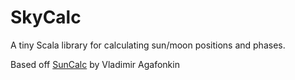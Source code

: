 # SkyCalc

A tiny Scala library for calculating sun/moon positions and phases.

Based off [SunCalc](https://github.com/mourner/suncalc) by Vladimir Agafonkin
